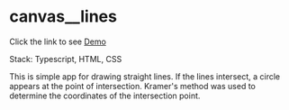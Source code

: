# canvas__lines
Click the link to see [Demo](https://githi54.github.io/canvas__lines/)

Stack: Typescript, HTML, CSS


This is simple app for drawing straight lines. If the lines intersect, a circle appears at the point of intersection. Kramer's method was used to determine the coordinates of the intersection point.
